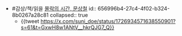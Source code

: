 - #감상/책/읽을 [몰락의 시간, 문상철](https://search.shopping.naver.com/book/catalog/44168562618)
  id:: 656996b4-27c4-4f02-b324-8b0267a28c81
  collapsed:: true
	- {{tweet https://x.com/suni_doe/status/1726934571638550901?s=61&t=GxwH8w1ANtV__hkrQJG7_Q}}